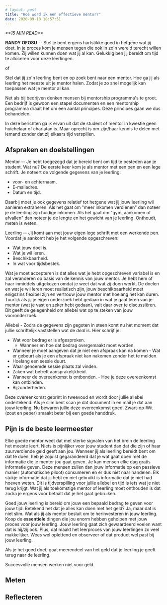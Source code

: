 ```yaml
---
# layout: post
title: "Hoe word ik een effectieve mentor?"
date: 2020-09-10 18:57:51
---
```


<link rel="stylesheet" href="https://cdnjs.cloudflare.com/ajax/libs/font-awesome/4.7.0/css/font-awesome.min.css">
<i class="fa fa-clock-o" aria-hidden="true" style="fontsize:20px"> **15 MIN READ**</i>

**RANDY OFOSU** -- Stel je bent ergens hartstikke goed in hetgene wat jij doet. In je proces kom je mensen tegen die ook in zo'n wereld terecht willen komen. Zij willen kunnen doen wat jij al kan. Gelukkig ben jij bereidt om tijd te alloceren voor deze leerlingen.

of

Stel dat jij zo'n leerling bent en op zoek bent naar een mentor. Hoe ga jij als leerling het meeste uit je mentor halen. Zodat je zo snel mogelijk kan toepassen wat je mentor al kan.

Net als bij bedrijven denken mensen bij mentorship programma's te groot. Een bedrijf is gewoon een stapel documenten en een mentorship programma draait het om een aantal principes. Deze principes gaan we dus behandelen.

In deze berichten ga ik ervan uit dat de student of mentor in kwestie geen huichelaar of charlatan is. Maar oprecht is om zijn/haar kennis te delen met iemand zonder dat zij elkaars tijd verspillen.

## Afspraken en doelstellingen

Mentor -- Je hebt toegezegd dat je bereid bent om tijd te besteden aan je student. Wat nu? De eerste keer kom je als mentor met een pen en een lege schrift. Je noteert de volgende gegevens van je leerling:

- voor- en achternaam.
- E-mailadres.
- Datum en tijd.

Daarbij moet je ook gegevens relatief tot hetgene wat jij jouw leerling wil aanleren extraheren. Als het gaat om "meer inkomen verdienen" dan noteer je de leerling zijn huidige inkomen. Als het gaat om "gym, aankomen of afvallen" dan noteer je de lengte en het gewicht van je leerling. Onthoudt, meten is weten.

Leerling -- Jij komt aan met jouw eigen lege schrift met een werkende pen. Voordat je aankomt heb je het volgende opgeschreven:

- Wat jouw doel is.
- Wat je wil leren.
- Beschikbaarheid.
- In wat voor tijdsbestek.

Wat je moet accepteren is dat alles wat je hebt opgeschreven variabel is en zal veranderen op basis van de kennis van jouw mentor. Je hebt hem of haar inmiddels uitgekozen omdat je weet dat wat zij doen werkt. De doelen en wat je wil leren moet realistisch zijn, jouw beschikbaarheid moet enigszins flexibel zijn en vertrouw jouw mentor met hoelang het kan duren. Tuurlijk als jij je eigen onderzoek hebt gedaan in wat je gaat leren van je mentor (wat je vast en zeker hebt gedaan), valt daar over te discussiëren. Dit geeft de gelegenheid om allebei wat op te steken van jouw vooronderzoek.

Allebei - Zodra de gegevens zijn gegoten in steen komt nu het moment dat jullie schriftelijk vaststellen wat de _deal_ is. Hier schrijf je:

- Wat voor bedrag er is afgesproken.
  - Wanneer en hoe dat bedrag overgemaakt moet worden.
- Wanneer je moet aangeven dat je niet een afspraak kan na komen - Wat er gebeurt als je een afspraak niet kan nakomen zonder het te melden.
- Hoelang een sessie duurt.
- Waar genoemde sessie plaats zal vinden.
- Zaken wat betreft aansprakelijkheid.
- Wanneer de overeenkomst is ontbonden. - Hoe je deze overeenkomst kan ontbinden.
- Bijzonderheden.

Deze overeenkomst geprint in tweevoud en wordt door jullie allebei ondertekend. Als je slim bent scan je dat document in en mail je dat aan jouw leerling. Nu bewaren jullie deze overeenkomst goed. Zwart-op-Wit (zout en peper) smaakt beter bij een goede handdruk.

## Pijn is de beste leermeester

Elke goede mentor weet dat met sterke signalen van het brein de leerling het meeste leert. Niets is pijnlijker voor jouw student dan dat die zijn of haar zuurverdiende geld geeft aan jou. Wanneer jij als leerling bereidt bent om dat te doen, heb je zojuist gegarandeerd dat je wat gaat doen met de informatie die je mentor jou gaat geven. Je kan mensen elke dag gratis informatie geven. Deze mensen zullen dan jouw informatie op een passieve manier (automatische piloot) consumeren en er dus niet naar handelen. Elk stukje informatie dat jij hebt en niet gebruikt is informatie dat je niet had hoeven weten. Dit is tijdverspilling voor jullie allebei en tijd is iets wat je niet terug krijgt. Wat jij als toekomstige mentor of leerling moet onthouden is dat zodra je ergens voor betaalt dat je het gaat gebruiken.

Goed jouw leerling is bereid om jouw een bepaald bedrag te geven voor jouw tijd. Betekend het dat je alles kan doen met het geld? Ja, maar dat is niet slim. Wat als jij als mentor besluit om te herinvesteren in jouw leerling. Koop de **essentiele** dingen die jou enorm hebben geholpen met jouw proces voor jouw leerling. Jouw leerling gaat zich gewaardeerd voelen want dat is hij/zij ook. Plus, dat maakt het leerproces van jouw leerlingen zo veel makkelijker. Wees wel oplettend en observeer of dat product wel past bij jouw leerling.

Als je het goed doet, gaat meerendeel van het geld dat je leerling je geeft terug naar de leerling.

Succesvolle mensen werken niet voor geld.

## Meten

## Reflecteren
